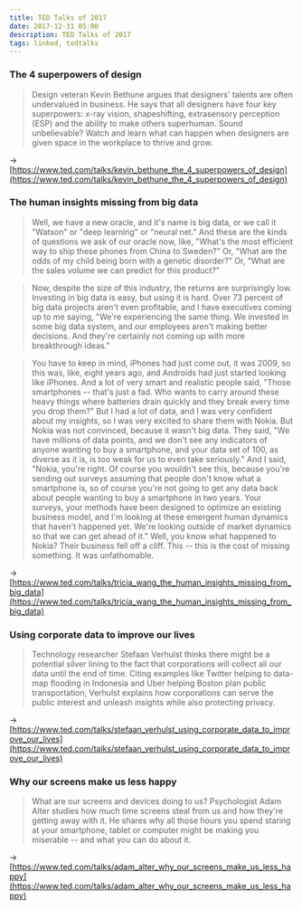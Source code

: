 ```yaml
---
title: TED Talks of 2017
date: 2017-12-31 05:00
description: TED Talks of 2017
tags: linked, tedtalks
---
```


### The 4 superpowers of design

> Design veteran Kevin Bethune argues that designers' talents are often undervalued in business. He says that all designers have four key superpowers: x-ray vision, shapeshifting, extrasensory perception (ESP) and the ability to make others superhuman. Sound unbelievable? Watch and learn what can happen when designers are given space in the workplace to thrive and grow.

→ [https://www.ted.com/talks/kevin_bethune_the_4_superpowers_of_design](https://www.ted.com/talks/kevin_bethune_the_4_superpowers_of_design)


### The human insights missing from big data

> Well, we have a new oracle, and it's name is big data, or we call it "Watson" or "deep learning" or "neural net." And these are the kinds of questions we ask of our oracle now, like, "What's the most efficient way to ship these phones from China to Sweden?" Or, "What are the odds of my child being born with a genetic disorder?" Or, "What are the sales volume we can predict for this product?"

> Now, despite the size of this industry, the returns are surprisingly low. Investing in big data is easy, but using it is hard. Over 73 percent of big data projects aren't even profitable, and I have executives coming up to me saying, "We're experiencing the same thing. We invested in some big data system, and our employees aren't making better decisions. And they're certainly not coming up with more breakthrough ideas."

> You have to keep in mind, iPhones had just come out, it was 2009, so this was, like, eight years ago, and Androids had just started looking like iPhones. And a lot of very smart and realistic people said, "Those smartphones -- that's just a fad. Who wants to carry around these heavy things where batteries drain quickly and they break every time you drop them?" But I had a lot of data, and I was very confident about my insights, so I was very excited to share them with Nokia. But Nokia was not convinced, because it wasn't big data. They said, "We have millions of data points, and we don't see any indicators of anyone wanting to buy a smartphone, and your data set of 100, as diverse as it is, is too weak for us to even take seriously." And I said, "Nokia, you're right. Of course you wouldn't see this, because you're sending out surveys assuming that people don't know what a smartphone is, so of course you're not going to get any data back about people wanting to buy a smartphone in two years. Your surveys, your methods have been designed to optimize an existing business model, and I'm looking at these emergent human dynamics that haven't happened yet. We're looking outside of market dynamics so that we can get ahead of it." Well, you know what happened to Nokia? Their business fell off a cliff. This -- this is the cost of missing something. It was unfathomable.

→ [https://www.ted.com/talks/tricia_wang_the_human_insights_missing_from_big_data](https://www.ted.com/talks/tricia_wang_the_human_insights_missing_from_big_data)


### Using corporate data to improve our lives

> Technology researcher Stefaan Verhulst thinks there might be a potential silver lining to the fact that corporations will collect all our data until the end of time. Citing examples like Twitter helping to data-map flooding in Indonesia and Uber helping Boston plan public transportation, Verhulst explains how corporations can serve the public interest and unleash insights while also protecting privacy.

→ [https://www.ted.com/talks/stefaan_verhulst_using_corporate_data_to_improve_our_lives](https://www.ted.com/talks/stefaan_verhulst_using_corporate_data_to_improve_our_lives)


### Why our screens make us less happy

> What are our screens and devices doing to us? Psychologist Adam Alter studies how much time screens steal from us and how they're getting away with it. He shares why all those hours you spend staring at your smartphone, tablet or computer might be making you miserable -- and what you can do about it.

→ [https://www.ted.com/talks/adam_alter_why_our_screens_make_us_less_happy](https://www.ted.com/talks/adam_alter_why_our_screens_make_us_less_happy)
